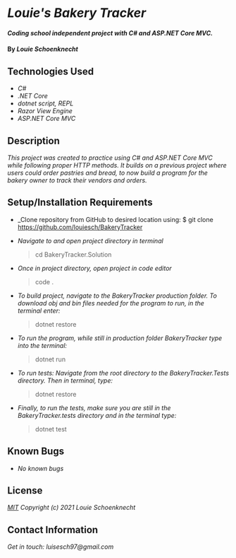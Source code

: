 # _Louie's Bakery Tracker_

#### _Coding school independent project with C# and ASP.NET Core MVC._

#### By _**Louie Schoenknecht**_

## Technologies Used

* _C#_
* _.NET Core_
* _dotnet script, REPL_
* _Razor View Engine_
* _ASP.NET Core MVC_

## Description

_This project was created to practice using C# and ASP.NET Core MVC while following proper HTTP methods. It builds on a previous project where users could order pastries and bread, to now build a program for the bakery owner to track their vendors and orders._

## Setup/Installation Requirements

* _Clone repository from GitHub to desired location using: $ git clone https://github.com/louiesch/BakeryTracker
* _Navigate to and open project directory in terminal_
  > cd BakeryTracker.Solution
* _Once in project directory, open project in code editor_
  >code .
* _To build project, navigate to the BakeryTracker production folder. To download obj and bin files needed for the program to run, in the terminal enter:_
  >dotnet restore
* _To run the program, while still in production folder BakeryTracker type into the terminal:_
  >dotnet run


* _To run tests: Navigate from the root directory to the BakeryTracker.Tests directory. Then in terminal, type:_
  >dotnet restore
* _Finally, to run the tests, make sure you are still in the BakeryTracker.tests directory and in the terminal type:_
  >dotnet test

## Known Bugs

* _No known bugs_

## License

_[MIT](https://choosealicense.com/licenses/mit/) Copyright (c) 2021 Louie Schoenknecht_


## Contact Information

_Get in touch: luisesch97@gmail.com_